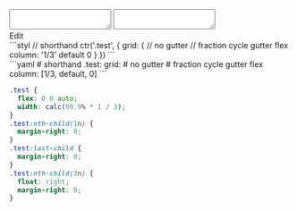 <div data-size="325" class="code-cont" data-example="gutter-B">
    <div class="code">
        <div class="code-wrap">
            <textarea id="stylus"></textarea>
            <textarea id="css"></textarea>
            <div class="edit-code">
                <span>Edit</span>
            </div>
        </div>
    </div>
</div>


<div data-size="325" data-examples="stylus"></div>
```styl
// shorthand
ctr('.test', {
  grid: {
    // no gutter
    // fraction cycle gutter flex
    column: '1/3' default 0
  }
})
```

<div data-size="325" data-examples="yaml"></div>
```yaml
# shorthand
.test:
  grid:
    # no gutter
    # fraction cycle gutter flex
    column: [1/3, default, 0]
```

```css
.test {
  flex: 0 0 auto;
  width: calc(99.9% * 1 / 3);
}
.test:nth-child(1n) {
  margin-right: 0;
}
.test:last-child {
  margin-right: 0;
}
.test:nth-child(3n) {
  float: right;
  margin-right: 0;
}
```
<div class="cf"></div>
